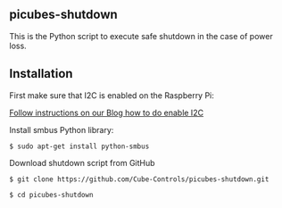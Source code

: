 ## picubes-shutdown    

This is the Python script to execute safe shutdown in the case of power loss.


## Installation

First make sure that I2C is enabled on the Raspberry Pi:

[Follow instructions on our Blog how to do enable I2C](http://www.cube-controls.com/blog/how-to-enable-i2c-on-raspberry-pi)


Install smbus Python library:


	$ sudo apt-get install python-smbus


Download shutdown script from GitHub

    $ git clone https://github.com/Cube-Controls/picubes-shutdown.git
	
	$ cd picubes-shutdown







